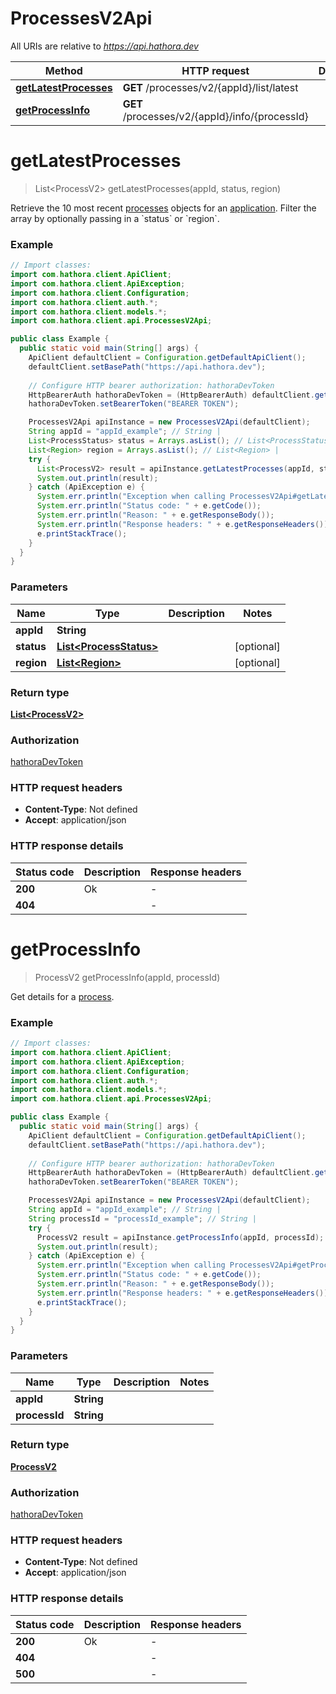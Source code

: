 # ProcessesV2Api

All URIs are relative to *https://api.hathora.dev*

| Method | HTTP request | Description |
|------------- | ------------- | -------------|
| [**getLatestProcesses**](ProcessesV2Api.md#getLatestProcesses) | **GET** /processes/v2/{appId}/list/latest |  |
| [**getProcessInfo**](ProcessesV2Api.md#getProcessInfo) | **GET** /processes/v2/{appId}/info/{processId} |  |


<a name="getLatestProcesses"></a>
# **getLatestProcesses**
> List&lt;ProcessV2&gt; getLatestProcesses(appId, status, region)



Retrieve the 10 most recent [processes](https://hathora.dev/docs/concepts/hathora-entities#process) objects for an [application](https://hathora.dev/docs/concepts/hathora-entities#application). Filter the array by optionally passing in a &#x60;status&#x60; or &#x60;region&#x60;.

### Example
```java
// Import classes:
import com.hathora.client.ApiClient;
import com.hathora.client.ApiException;
import com.hathora.client.Configuration;
import com.hathora.client.auth.*;
import com.hathora.client.models.*;
import com.hathora.client.api.ProcessesV2Api;

public class Example {
  public static void main(String[] args) {
    ApiClient defaultClient = Configuration.getDefaultApiClient();
    defaultClient.setBasePath("https://api.hathora.dev");
    
    // Configure HTTP bearer authorization: hathoraDevToken
    HttpBearerAuth hathoraDevToken = (HttpBearerAuth) defaultClient.getAuthentication("hathoraDevToken");
    hathoraDevToken.setBearerToken("BEARER TOKEN");

    ProcessesV2Api apiInstance = new ProcessesV2Api(defaultClient);
    String appId = "appId_example"; // String | 
    List<ProcessStatus> status = Arrays.asList(); // List<ProcessStatus> | 
    List<Region> region = Arrays.asList(); // List<Region> | 
    try {
      List<ProcessV2> result = apiInstance.getLatestProcesses(appId, status, region);
      System.out.println(result);
    } catch (ApiException e) {
      System.err.println("Exception when calling ProcessesV2Api#getLatestProcesses");
      System.err.println("Status code: " + e.getCode());
      System.err.println("Reason: " + e.getResponseBody());
      System.err.println("Response headers: " + e.getResponseHeaders());
      e.printStackTrace();
    }
  }
}
```

### Parameters

| Name | Type | Description  | Notes |
|------------- | ------------- | ------------- | -------------|
| **appId** | **String**|  | |
| **status** | [**List&lt;ProcessStatus&gt;**](ProcessStatus.md)|  | [optional] |
| **region** | [**List&lt;Region&gt;**](Region.md)|  | [optional] |

### Return type

[**List&lt;ProcessV2&gt;**](ProcessV2.md)

### Authorization

[hathoraDevToken](../README.md#hathoraDevToken)

### HTTP request headers

 - **Content-Type**: Not defined
 - **Accept**: application/json

### HTTP response details
| Status code | Description | Response headers |
|-------------|-------------|------------------|
| **200** | Ok |  -  |
| **404** |  |  -  |

<a name="getProcessInfo"></a>
# **getProcessInfo**
> ProcessV2 getProcessInfo(appId, processId)



Get details for a [process](https://hathora.dev/docs/concepts/hathora-entities#process).

### Example
```java
// Import classes:
import com.hathora.client.ApiClient;
import com.hathora.client.ApiException;
import com.hathora.client.Configuration;
import com.hathora.client.auth.*;
import com.hathora.client.models.*;
import com.hathora.client.api.ProcessesV2Api;

public class Example {
  public static void main(String[] args) {
    ApiClient defaultClient = Configuration.getDefaultApiClient();
    defaultClient.setBasePath("https://api.hathora.dev");
    
    // Configure HTTP bearer authorization: hathoraDevToken
    HttpBearerAuth hathoraDevToken = (HttpBearerAuth) defaultClient.getAuthentication("hathoraDevToken");
    hathoraDevToken.setBearerToken("BEARER TOKEN");

    ProcessesV2Api apiInstance = new ProcessesV2Api(defaultClient);
    String appId = "appId_example"; // String | 
    String processId = "processId_example"; // String | 
    try {
      ProcessV2 result = apiInstance.getProcessInfo(appId, processId);
      System.out.println(result);
    } catch (ApiException e) {
      System.err.println("Exception when calling ProcessesV2Api#getProcessInfo");
      System.err.println("Status code: " + e.getCode());
      System.err.println("Reason: " + e.getResponseBody());
      System.err.println("Response headers: " + e.getResponseHeaders());
      e.printStackTrace();
    }
  }
}
```

### Parameters

| Name | Type | Description  | Notes |
|------------- | ------------- | ------------- | -------------|
| **appId** | **String**|  | |
| **processId** | **String**|  | |

### Return type

[**ProcessV2**](ProcessV2.md)

### Authorization

[hathoraDevToken](../README.md#hathoraDevToken)

### HTTP request headers

 - **Content-Type**: Not defined
 - **Accept**: application/json

### HTTP response details
| Status code | Description | Response headers |
|-------------|-------------|------------------|
| **200** | Ok |  -  |
| **404** |  |  -  |
| **500** |  |  -  |

